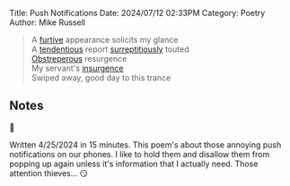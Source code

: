 Title: Push Notifications
Date: 2024/07/12 02:33PM
Category: Poetry
Author: Mike Russell

> A [furtive](https://www.merriam-webster.com/dictionary/furtive) appearance solicits my glance<br>
> A [tendentious](https://www.merriam-webster.com/dictionary/tendentious) report [surreptitiously](https://www.merriam-webster.com/dictionary/surreptitious) touted<br>
> [Obstreperous](https://www.merriam-webster.com/dictionary/obstreperous) resurgence<br>
> My servant's [insurgence](https://www.merriam-webster.com/dictionary/insurgence)<br>
> Swiped away, good day to this trance

## Notes

📱

Written 4/25/2024 in 15 minutes. This poem's about those annoying push notifications on our phones. I like to hold them and disallow them from popping up again unless it's information that I actually need. Those attention thieves... 😏
